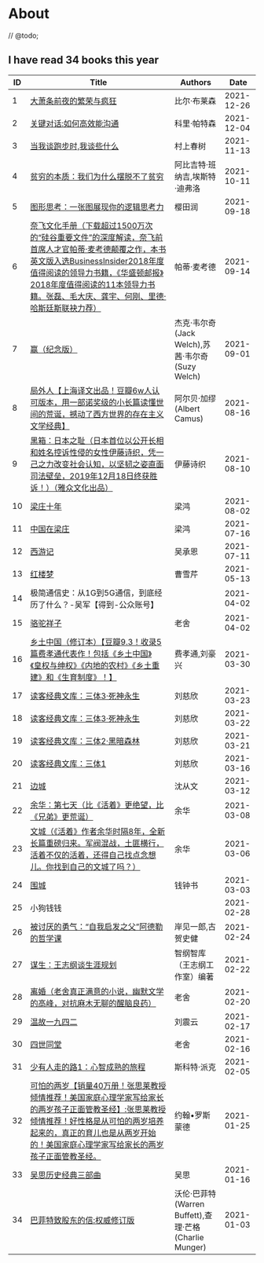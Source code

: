 # About

// @todo;

<!--START_SECTION:my_kindle-->
## I have read 34 books this year

| ID | Title | Authors | Date | 
 | ---- | ---- | ---- | ---- |
| 1 | [大萧条前夜的繁荣与疯狂](https://www.amazon.cn/dp/B09LCLCJDD) | 比尔·布莱森 | 2021-12-26 |
| 2 | [关键对话:如何高效能沟通](https://www.amazon.cn/dp/B009WMCCK8) | 科里·帕特森 | 2021-12-04 |
| 3 | [当我谈跑步时,我谈些什么](https://www.amazon.cn/dp/B07QW776Y2) | 村上春树 | 2021-11-13 |
| 4 | [贫穷的本质：我们为什么摆脱不了贫穷](https://www.amazon.cn/dp/B07NZZ6Q8Y) | 阿比吉特·班纳吉,埃斯特·迪弗洛 | 2021-10-11 |
| 5 | [图形思考：一张图展现你的逻辑思考力](https://www.amazon.cn/dp/B083J5HPHH) | 樱田润 | 2021-09-18 |
| 6 | [奈飞文化手册（下载超过1500万次的“硅谷重要文件”的深度解读，奈飞前首席人才官帕蒂·麦考德颠覆之作，本书英文版入选BusinessInsider2018年度值得阅读的领导力书籍，《华盛顿邮报》2018年度值得阅读的11本领导力书籍。张磊、毛大庆、龚宇、何刚、里德·哈斯廷斯联袂力荐）](https://www.amazon.cn/dp/B07JP8TSDX) | 帕蒂·麦考德 | 2021-09-14 |
| 7 | [赢（纪念版）](https://www.amazon.cn/dp/B00EDY9QHM) | 杰克·韦尔奇(Jack Welch),苏茜·韦尔奇(Suzy Welch) | 2021-09-01 |
| 8 | [局外人【上海译文出品！豆瓣6w人认可版本，用一部诺奖级的小长篇读懂世间的荒诞，撼动了西方世界的存在主义文学经典】](https://www.amazon.cn/dp/B00F84FVKC) | 阿尔贝·加缪(Albert Camus) | 2021-08-16 |
| 9 | [黑箱：日本之耻（日本首位以公开长相和姓名控诉性侵的女性伊藤诗织，凭一己之力改变社会认知，以坚韧之姿直面司法壁垒，2019年12月18日终获胜诉！）（雅众文化出品）](https://www.amazon.cn/dp/B07QCXBHNS) | 伊藤诗织 | 2021-08-10 |
| 10 | [梁庄十年](https://www.amazon.cn/dp/B08T1PFK1S) | 梁鸿 | 2021-08-02 |
| 11 | [中国在梁庄](https://www.amazon.cn/dp/B01MQCVHFT) | 梁鸿 | 2021-07-16 |
| 12 | [西游记](https://www.amazon.cn/dp/B00C4PGGUW) | 吴承恩 | 2021-07-11 |
| 13 | [红楼梦](https://www.amazon.cn/dp/B00C4PGF80) | 曹雪芹 | 2021-05-13 |
| 14 | 极简通信史：从1G到5G通信，到底经历了什么？-吴军【得到-公众账号】 |  | 2021-04-02 |
| 15 | [骆驼祥子](https://www.amazon.cn/dp/B00URBR73U) | 老舍 | 2021-04-02 |
| 16 | [乡土中国（修订本）【豆瓣9.3！收录5篇费孝通代表作！包括《乡土中国》《皇权与绅权》《内地的农村》《乡土重建》和《生育制度》！】](https://www.amazon.cn/dp/B00P25BGF6) | 费孝通,刘豪兴 | 2021-03-30 |
| 17 | [读客经典文库：三体3·死神永生](https://www.amazon.cn/dp/B00RL93RXK) | 刘慈欣 | 2021-03-23 |
| 18 | [读客经典文库：三体3·死神永生](https://www.amazon.cn/dp/B00RL93RXK) | 刘慈欣 | 2021-03-22 |
| 19 | [读客经典文库：三体2·黑暗森林](https://www.amazon.cn/dp/B00RL93RZS) | 刘慈欣 | 2021-03-21 |
| 20 | [读客经典文库：三体1](https://www.amazon.cn/dp/B00RL93RS0) | 刘慈欣 | 2021-03-16 |
| 21 | [边城](https://www.amazon.cn/dp/B07Y31N3DG) | 沈从文 | 2021-03-12 |
| 22 | [余华：第七天（比《活着》更绝望，比《兄弟》更荒诞）](https://www.amazon.cn/dp/B07G71HCDC) | 余华 | 2021-03-08 |
| 23 | [文城（《活着》作者余华时隔8年，全新长篇重磅归来。军阀混战，土匪横行，活着不仅的活着，还得自己找点念想儿。你找到自己的文城了吗？）](https://www.amazon.cn/dp/B08X4DTTS8) | 余华 | 2021-03-06 |
| 24 | [围城](https://www.amazon.cn/dp/B07FLZNKG6) | 钱钟书 | 2021-03-03 |
| 25 | 小狗钱钱 |  | 2021-02-28 |
| 26 | [被讨厌的勇气：“自我启发之父”阿德勒的哲学课](https://www.amazon.cn/dp/B07N67L1RT) | 岸见一郎,古贺史健 | 2021-02-24 |
| 27 | [谋生：王志纲谈生涯规划](https://www.amazon.cn/dp/B08S3YLYK4) | 智纲智库（王志纲工作室）编著 | 2021-02-22 |
| 28 | [离婚（老舍真正满意的小说，幽默文学的高峰，对抗麻木无聊的醒脑良药）](https://www.amazon.cn/dp/B07XJM47FH) | 老舍 | 2021-02-20 |
| 29 | [温故一九四二](https://www.amazon.cn/dp/B01EL1NCV2) | 刘震云 | 2021-02-17 |
| 30 | [四世同堂](https://www.amazon.cn/dp/B01MY361EW) | 老舍 | 2021-02-16 |
| 31 | [少有人走的路1：心智成熟的旅程](https://www.amazon.cn/dp/B00V2TVLCE) | 斯科特·派克 | 2021-02-05 |
| 32 | [可怕的两岁【销量40万册！张思莱教授倾情推荐！美国家庭心理学家写给家长的两岁孩子正面管教圣经】:张思莱教授倾情推荐！好性格是从可怕的两岁培养起来的，真正的育儿也是从两岁开始的！美国家庭心理学家写给家长的两岁孩子正面管教圣经。](https://www.amazon.cn/dp/B07KPZ4QKQ) | 约翰•罗斯蒙德 | 2021-01-25 |
| 33 | [吴思历史经典三部曲](https://www.amazon.cn/dp/B01I4KCJK6) | 吴思 | 2021-01-16 |
| 34 | [巴菲特致股东的信:权威修订版](https://www.amazon.cn/dp/B076LSH6C9) | 沃伦·巴菲特(Warren Buffett),查理·芒格(Charlie Munger) | 2021-01-03 |

<!--END_SECTION:my_kindle-->
